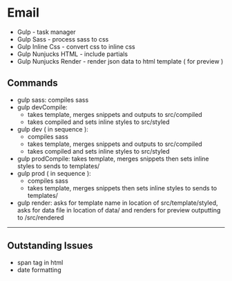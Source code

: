 # Email

* Gulp - task manager 
* Gulp Sass - process sass to css 
* Gulp Inline Css - convert css to inline css 
* Gulp Nunjucks HTML - include partials
* Gulp Nunjucks Render - render json data to html template ( for preview )

## Commands
* gulp sass: compiles sass
* gulp devCompile: 
    * takes template, merges snippets and outputs to src/compiled
    * takes compiled and sets inline styles to src/styled
* gulp dev ( in sequence ):
    * compiles sass
    * takes template, merges snippets and outputs to src/compiled
    * takes compiled and sets inline styles to src/styled
* gulp prodCompile: takes template, merges snippets then sets inline styles to sends to templates/
* gulp prod ( in sequence ):
    * compiles sass
    * takes template, merges snippets then sets inline styles to sends to templates/
* gulp render: asks for template name in location of src/template/styled, asks for data file in location of data/ and renders for preview outputting to /src/rendered

------------
## Outstanding Issues
* span tag in html
* date formatting
